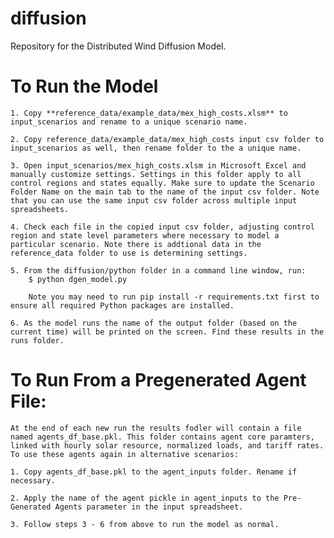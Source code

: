 diffusion
=========

Repository for the Distributed Wind Diffusion Model.

To Run the Model
=========

	1. Copy **reference_data/example_data/mex_high_costs.xlsm** to input_scenarios and rename to a unique scenario name.

	2. Copy reference_data/example_data/mex_high_costs input csv folder to input_scenarios as well, then rename folder to the a unique name.

	3. Open input_scenarios/mex_high_costs.xlsm in Microsoft Excel and manually customize settings. Settings in this folder apply to all control regions and states equally. Make sure to update the Scenario Folder Name on the main tab to the name of the input csv folder. Note that you can use the same input csv folder across multiple input spreadsheets.

	4. Check each file in the copied input csv folder, adjusting control region and state level parameters where necessary to model a particular scenario. Note there is addtional data in the reference_data folder to use is determining settings.

	5. From the diffusion/python folder in a command line window, run:
	 	$ python dgen_model.py 
	
		Note you may need to run pip install -r requirements.txt first to ensure all required Python packages are installed. 

	6. As the model runs the name of the output folder (based on the current time) will be printed on the screen. Find these results in the runs folder. 

To Run From a Pregenerated Agent File:
=========

	At the end of each new run the results fodler will contain a file named agents_df_base.pkl. This folder contains agent core paramters, linked with hourly solar resource, normalized loads, and tariff rates. To use these agents again in alternative scenarios:

	1. Copy agents_df_base.pkl to the agent_inputs folder. Rename if necessary.

	2. Apply the name of the agent pickle in agent_inputs to the Pre-Generated Agents parameter in the input spreadsheet. 

	3. Follow steps 3 - 6 from above to run the model as normal. 
